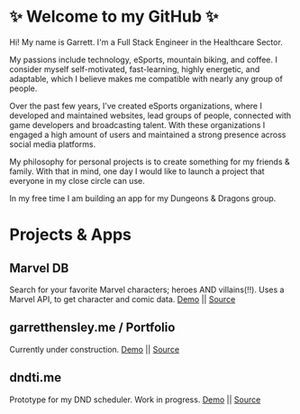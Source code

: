 # ✨ Welcome to my GitHub ✨

Hi! My name is Garrett. I'm a Full Stack Engineer in the Healthcare Sector.

My passions include technology, eSports, mountain biking, and  coffee. I consider myself self-motivated, fast-learning, highly energetic, and adaptable, which I believe makes me compatible with nearly any group of people.

Over the past few years, I’ve created eSports organizations, where I developed and maintained websites, lead groups of people, connected with game developers and broadcasting talent. With these organizations I engaged a high amount of users and maintained a strong presence across social media platforms.

My philosophy for personal projects is to create something for my friends & family. With that in mind, one day I would like to launch a project that everyone in my close circle can use.

In my free time I am building an app for my Dungeons & Dragons group.

# Projects & Apps

## Marvel DB
 Search for your favorite Marvel characters; heroes AND villains(!!). Uses a Marvel API, to get character and comic data.  [Demo](https://garretthensley.github.io/marvel-db/#/) || [Source](https://github.com/garrettHensley/marvel-db)  

## garretthensley.me / Portfolio
 Currently under construction.  [Demo](http://garretthensley.me) || [Source](https://github.com/garrettHensley/Vue-Portfolio)  

## dndti.me
 Prototype for my DND scheduler. Work in progress.  [Demo](http://dndti.me) || [Source](https://github.com/garrettHensley/deploy-test)  

